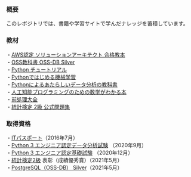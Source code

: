 ### 概要
このレポジトリでは、書籍や学習サイトで学んだナレッジを蓄積しています。<br>

### 教材
・[AWS認定 ソリューションアーキテクト 合格教本](https://gihyo.jp/book/2019/978-4-297-10382-8)<br>
・[OSS教科書 OSS-DB Silver](https://www.shoeisha.co.jp/book/detail/9784798124421)<br>
・[Python チュートリアル](https://www.oreilly.co.jp/books/9784873117539)<br>
・[Pythonではじめる機械学習](https://www.oreilly.co.jp/books/9784873117980/)<br>
・[Pythonによるあたらしいデータ分析の教科書](https://www.shoeisha.co.jp/book/detail/9784798158341)<br>
・[人工知能プログラミングのための数学がわかる本](https://www.kadokawa.co.jp/product/321708000339/)<br>
・[前処理大全](https://gihyo.jp/book/2018/978-4-7741-9647-3)<br>
・[統計検定 2級 公式問題集](https://jitsumu.hondana.jp/book/b496703.html)

### 取得資格
・[ITパスポート](https://www3.jitec.ipa.go.jp/JitesCbt/index.html)（2016年7月）<br>
・[Python 3 エンジニア認定データ分析試験](https://www.pythonic-exam.com/exam/analyist) （2020年9月）<br>
・[Python 3 エンジニア認定基礎試験](https://www.pythonic-exam.com/exam/basic) （2020年12月）<br>
・[統計検定2級](https://www.toukei-kentei.jp/about/grade2/) 表彰（成績優秀賞）（2021年5月）<br>
・[PostgreSQL（OSS-DB） Silver](https://oss-db.jp/outline/silver)（2021年5月）
